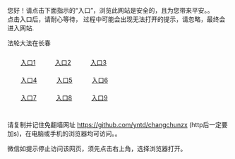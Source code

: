 您好！请点击下面指示的“入口”，浏览此网站是安全的，且为您带来平安。。 <br/>
点击入口后，请耐心等待， 过程中可能会出现无法打开的提示，请忽略，最终会进入网站. </br>

法轮大法在长春<br/>
<div style="padding:10px"><a style="margin:20px" target="_blank" href="https://d2fxuf8il8shp0.cloudfront.net/2Qpsp?fgdfngc" id="ccLink1" rel="nofollow">入口1</a> <a target="_blank" style="margin:20px" href="https://d2fapxk8722b44.cloudfront.net/2Qpsp?gyaoa" id="ccLink2" rel="nofollow">入口2</a> <a style="margin:20px" target="_blank" href="https://ddmfs7nd4vyiz.cloudfront.net/2Qpsp?vsojgqly" id="ccLink3" rel="nofollow">入口3</a></div>

<div style="padding:10px" ><a style="margin:20px" target="_blank" href="https://d2fxuf8il8shp0.cloudfront.net/2Qpsp?fgdfngc" id="ccLink4" rel="nofollow">入口4</a> <a style="margin:20px" href="https://d2fapxk8722b44.cloudfront.net/2Qpsp?gyaoa" target="_blank" id="ccLink5" rel="nofollow">入口5</a> <a style="margin:20px" href="https://ddmfs7nd4vyiz.cloudfront.net/2Qpsp?vsojgqly" target="_blank" id="ccLink6" rel="nofollow">入口6</a></div>

<div style="padding:10px"><a style="margin:20px" target="_blank" href="https://d2fxuf8il8shp0.cloudfront.net/2Qpsp?fgdfngc" id="ccLink7" rel="nofollow">入口7</a> <a style="margin:20px" href="https://d2fapxk8722b44.cloudfront.net/2Qpsp?gyaoa" target="_blank" id="ccLink8" rel="nofollow">入口8</a> <a style="margin:20px" target="_blank" href="https://ddmfs7nd4vyiz.cloudfront.net/2Qpsp?vsojgqly" id="ccLink9" rel="nofollow">入口9</a></div>

<br/>



请复制并记住免翻墙网址 https://github.com/yntd/changchunzx (http后一定要加s)，在电脑或手机的浏览器均可访问。。<br/>

微信如提示停止访问该网页，须先点击右上角，选择浏览器打开。

